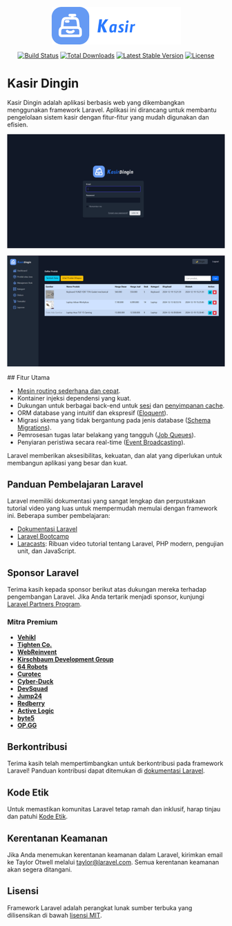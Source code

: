 <p align="center"><a href="/">
   <img src="public/images/logokasir.png" alt="KasirDingin Logo" class="w-24 h-24">

</a></p>

<p align="center">
<a href="https://github.com/laravel/framework/actions"><img src="https://github.com/laravel/framework/workflows/tests/badge.svg" alt="Build Status"></a>
<a href="https://packagist.org/packages/laravel/framework"><img src="https://img.shields.io/packagist/dt/laravel/framework" alt="Total Downloads"></a>
<a href="https://packagist.org/packages/laravel/framework"><img src="https://img.shields.io/packagist/v/laravel/framework" alt="Latest Stable Version"></a>
<a href="https://packagist.org/packages/laravel/framework"><img src="https://img.shields.io/packagist/l/laravel/framework" alt="License"></a>
</p>

# Kasir Dingin

Kasir Dingin adalah aplikasi berbasis web yang dikembangkan menggunakan framework Laravel. Aplikasi ini dirancang untuk membantu pengelolaan sistem kasir dengan fitur-fitur yang mudah digunakan dan efisien.
<p align="center"><a href="/">
   <img src="public/images/loginkasir.png" alt="KasirDingin Logo" class="w-24 h-24">
</a></p>

<p align="center"><a href="/">
   <img src="public/images/produkkasir.png" alt="KasirDingin Logo" class="w-24 h-24">
</a></p>
## Fitur Utama

- [Mesin routing sederhana dan cepat](https://laravel.com/docs/routing).
- Kontainer injeksi dependensi yang kuat.
- Dukungan untuk berbagai back-end untuk [sesi](https://laravel.com/docs/session) dan [penyimpanan cache](https://laravel.com/docs/cache).
- ORM database yang intuitif dan ekspresif ([Eloquent](https://laravel.com/docs/eloquent)).
- Migrasi skema yang tidak bergantung pada jenis database ([Schema Migrations](https://laravel.com/docs/migrations)).
- Pemrosesan tugas latar belakang yang tangguh ([Job Queues](https://laravel.com/docs/queues)).
- Penyiaran peristiwa secara real-time ([Event Broadcasting](https://laravel.com/docs/broadcasting)).

Laravel memberikan aksesibilitas, kekuatan, dan alat yang diperlukan untuk membangun aplikasi yang besar dan kuat.

## Panduan Pembelajaran Laravel

Laravel memiliki dokumentasi yang sangat lengkap dan perpustakaan tutorial video yang luas untuk mempermudah memulai dengan framework ini. Beberapa sumber pembelajaran:

- [Dokumentasi Laravel](https://laravel.com/docs)
- [Laravel Bootcamp](https://bootcamp.laravel.com)
- [Laracasts](https://laracasts.com): Ribuan video tutorial tentang Laravel, PHP modern, pengujian unit, dan JavaScript.

## Sponsor Laravel

Terima kasih kepada sponsor berikut atas dukungan mereka terhadap pengembangan Laravel. Jika Anda tertarik menjadi sponsor, kunjungi [Laravel Partners Program](https://partners.laravel.com).

### Mitra Premium

- **[Vehikl](https://vehikl.com/)**
- **[Tighten Co.](https://tighten.co)**
- **[WebReinvent](https://webreinvent.com/)**
- **[Kirschbaum Development Group](https://kirschbaumdevelopment.com)**
- **[64 Robots](https://64robots.com)**
- **[Curotec](https://www.curotec.com/services/technologies/laravel/)**
- **[Cyber-Duck](https://cyber-duck.co.uk)**
- **[DevSquad](https://devsquad.com/hire-laravel-developers)**
- **[Jump24](https://jump24.co.uk)**
- **[Redberry](https://redberry.international/laravel/)**
- **[Active Logic](https://activelogic.com)**
- **[byte5](https://byte5.de)**
- **[OP.GG](https://op.gg)**

## Berkontribusi

Terima kasih telah mempertimbangkan untuk berkontribusi pada framework Laravel! Panduan kontribusi dapat ditemukan di [dokumentasi Laravel](https://laravel.com/docs/contributions).

## Kode Etik

Untuk memastikan komunitas Laravel tetap ramah dan inklusif, harap tinjau dan patuhi [Kode Etik](https://laravel.com/docs/contributions#code-of-conduct).

## Kerentanan Keamanan

Jika Anda menemukan kerentanan keamanan dalam Laravel, kirimkan email ke Taylor Otwell melalui [taylor@laravel.com](mailto:taylor@laravel.com). Semua kerentanan keamanan akan segera ditangani.

## Lisensi

Framework Laravel adalah perangkat lunak sumber terbuka yang dilisensikan di bawah [lisensi MIT](https://opensource.org/licenses/MIT).
